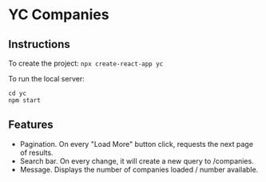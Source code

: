 # YC Companies

## Instructions
To create the project: `npx create-react-app yc`   

To run the local server:

```
cd yc
npm start
```

## Features
- Pagination. On every "Load More" button click, requests the next page of results. 
- Search bar. On every change, it will create a new query to /companies.
- Message. Displays the number of companies loaded / number available. 
